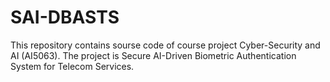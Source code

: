 # SAI-DBASTS
This repository contains sourse code of course project Cyber-Security and AI (AI5063). The project is Secure AI-Driven Biometric Authentication System for Telecom Services.

